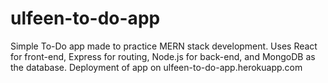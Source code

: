 # ulfeen-to-do-app
Simple To-Do app made to practice MERN stack development. Uses React for front-end, Express for routing, Node.js for back-end, and MongoDB as the database.
Deployment of app on ulfeen-to-do-app.herokuapp.com
